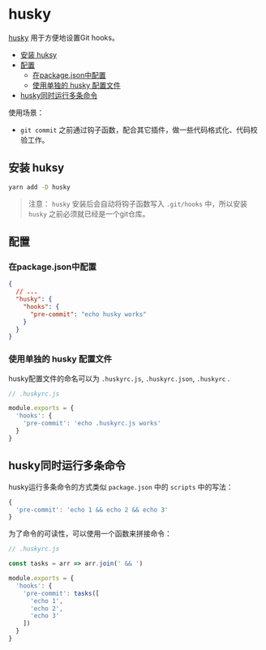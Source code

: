 # husky

[husky](https://github.com/typicode/husky/blob/master/DOCS.md) 用于方便地设置Git hooks。 

- [安装 huksy](#安装-huksy)
- [配置](#配置)
  - [在package.json中配置](#在packagejson中配置)
  - [使用单独的 husky 配置文件](#使用单独的-husky-配置文件)
- [husky同时运行多条命令](#husky同时运行多条命令)

使用场景：
- `git commit` 之前通过钩子函数，配合其它插件，做一些代码格式化、代码校验工作。

## 安装 huksy
```sh
yarn add -D husky
```
> 注意： `husky` 安装后会自动将钩子函数写入 `.git/hooks` 中，所以安装 `husky` 之前必须就已经是一个git仓库。

## 配置
### 在package.json中配置
```json
{
  // ...
  "husky": {
    "hooks": {
      "pre-commit": "echo husky works"
    }
  }
}
```

### 使用单独的 husky 配置文件
husky配置文件的命名可以为  `.huskyrc.js`, `.huskyrc.json`, `.huskyrc` .  
```js
// .huskyrc.js

module.exports = {
  'hooks': {
    'pre-commit': 'echo .huskyrc.js works'
  }
}
```

## husky同时运行多条命令
husky运行多条命令的方式类似 `package.json` 中的 `scripts` 中的写法：  
```js
{
  'pre-commit': 'echo 1 && echo 2 && echo 3'
}
```
为了命令的可读性，可以使用一个函数来拼接命令：  
```js
// .huskyrc.js

const tasks = arr => arr.join(' && ')

module.exports = {
  'hooks': {
    'pre-commit': tasks([
      'echo 1',
      'echo 2',
      'echo 3'
    ])
  }
}
```